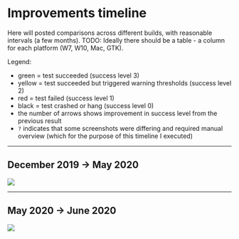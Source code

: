 # Improvements timeline

Here will posted comparisons across different builds, with reasonable intervals (a few months).
TODO: Ideally there should be a table - a column for each platform (W7, W10, Mac, GTK).

Legend:
- green = test succeeded (success level 3)
- yellow = test succeeded but triggered warning thresholds (success level 2)
- red = test failed (success level 1)
- black = test crashed or hang (success level 0)
- the number of arrows shows improvement in success level from the previous result
- `?` indicates that some screenshots were differing and required manual overview (which for the purpose of this timeline I executed)

---
## December 2019 -> May 2020

![](https://i.gyazo.com/6332988f53e0303e79b98f4576956d71.png)

---
## May 2020 -> June 2020

![](https://i.gyazo.com/532683d13e7ea285257ae7e64afec7a3.png)

